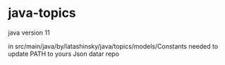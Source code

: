 # java-topics

java version 11

in src/main/java/by/latashinsky/java/topics/models/Constants needed to update PATH to yours Json datar repo
